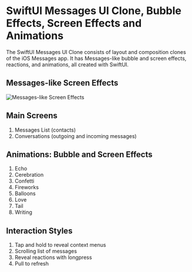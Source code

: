 # SwiftUI Messages UI Clone, Bubble Effects, Screen Effects and Animations
The SwiftUI Messages UI Clone consists of layout and composition clones of the iOS Messages app. It has Messages-like bubble and screen effects, reactions, and animations, all created with SwiftUI. 

## Messages-like Screen Effects 
![Messages-like Screen Effects ](https://github.com/amosgyamfi/swiftui-animation-library/blob/master/M/allScreenEffects.gif)

## Main Screens
1. Messages List (contacts)
2. Conversations (outgoing and incoming messages)

## Animations: Bubble and Screen Effects
1. Echo
2. Cerebration
3. Confetti
4. Fireworks
5. Balloons
6. Love
7. Tail
8. Writing

## Interaction Styles
1. Tap and hold to reveal context menus
2. Scrolling list of messages
3. Reveal reactions with longpress
4. Pull to refresh
